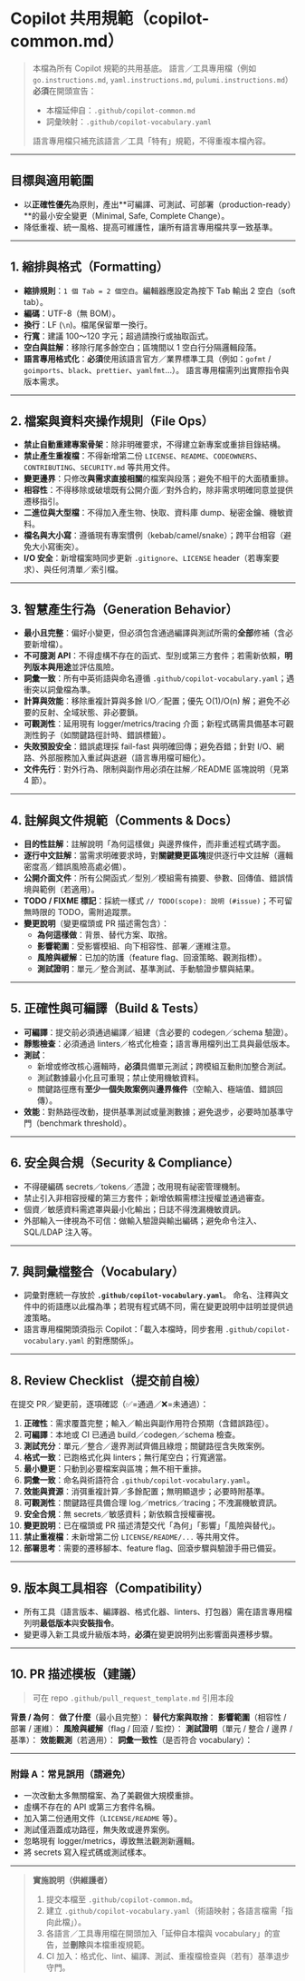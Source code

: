 # Copilot 共用規範（copilot-common.md）

> 本檔為所有 Copilot 規範的共用基底。
> 語言／工具專用檔（例如 `go.instructions.md`, `yaml.instructions.md`, `pulumi.instructions.md`）**必須**在開頭宣告：
>
> - 本檔延伸自：`.github/copilot-common.md`
> - 詞彙映射：`.github/copilot-vocabulary.yaml`
>
> 語言專用檔只補充該語言／工具「特有」規範，不得重複本檔內容。

---

## 目標與適用範圍
- 以**正確性優先**為原則，產出**可編譯、可測試、可部署（production-ready）**的最小安全變更（Minimal, Safe, Complete Change）。
- 降低重複、統一風格、提高可維護性，讓所有語言專用檔共享一致基準。

---

## 1. 縮排與格式（Formatting）
- **縮排規則**：`1 個 Tab = 2 個空白`。編輯器應設定為按下 Tab 輸出 2 空白（soft tab）。
- **編碼**：UTF-8（無 BOM）。
- **換行**：LF (`\n`)。檔尾保留單一換行。
- **行寬**：建議 100～120 字元；超過請換行或抽取函式。
- **空白與註解**：移除行尾多餘空白；區塊間以 1 空白行分隔邏輯段落。
- **語言專用格式化**：**必須**使用該語言官方／業界標準工具（例如：`gofmt` / `goimports`、`black`、`prettier`、`yamlfmt`…）。
  語言專用檔需列出實際指令與版本需求。

---

## 2. 檔案與資料夾操作規則（File Ops）
- **禁止自動重建專案骨架**：除非明確要求，不得建立新專案或重排目錄結構。
- **禁止產生重複檔**：不得新增第二份 `LICENSE`、`README`、`CODEOWNERS`、`CONTRIBUTING`、`SECURITY.md` 等共用文件。
- **變更邊界**：只修改**與需求直接相關**的檔案與段落；避免不相干的大面積重排。
- **相容性**：不得移除或破壞既有公開介面／對外合約，除非需求明確同意並提供遷移指引。
- **二進位與大型檔**：不得加入產生物、快取、資料庫 dump、秘密金鑰、機敏資料。
- **檔名與大小寫**：遵循現有專案慣例（kebab/camel/snake）；跨平台相容（避免大小寫衝突）。
- **I/O 安全**：新增檔案時同步更新 `.gitignore`、`LICENSE` header（若專案要求）、與任何清單／索引檔。

---

## 3. 智慧產生行為（Generation Behavior）
- **最小且完整**：偏好小變更，但必須包含通過編譯與測試所需的**全部**修補（含必要新增檔）。
- **不可臆測 API**：不得虛構不存在的函式、型別或第三方套件；若需新依賴，**明列版本與用途**並評估風險。
- **詞彙一致**：所有中英術語與命名遵循 `.github/copilot-vocabulary.yaml`；遇衝突以詞彙檔為準。
- **計算與效能**：移除重複計算與多餘 I/O／配置；優先 O(1)/O(n) 解；避免不必要的反射、全域狀態、非必要鎖。
- **可觀測性**：延用現有 logger/metrics/tracing 介面；新程式碼需具備基本可觀測性鉤子（如關鍵路徑計時、錯誤標籤）。
- **失敗預設安全**：錯誤處理採 fail-fast 與明確回傳；避免吞錯；針對 I/O、網路、外部服務加入重試與退避（語言專用檔可細化）。
- **文件先行**：對外行為、限制與副作用必須在註解／README 區塊說明（見第 4 節）。

---

## 4. 註解與文件規範（Comments & Docs）
- **目的性註解**：註解說明「為何這樣做」與邊界條件，而非重述程式碼字面。
- **逐行中文註解**：當需求明確要求時，對**關鍵變更區塊**提供逐行中文註解（邏輯密度高／錯誤風險高處必備）。
- **公開介面文件**：所有公開函式／型別／模組需有摘要、參數、回傳值、錯誤情境與範例（若適用）。
- **TODO / FIXME 標記**：採統一樣式 `// TODO(scope): 說明 (#issue)`；不可留無時限的 TODO，需附追蹤票。
- **變更說明**（變更檔頭或 PR 描述需包含）：
  - **為何這樣做**：背景、替代方案、取捨。
  - **影響範圍**：受影響模組、向下相容性、部署／運維注意。
  - **風險與緩解**：已加的防護（feature flag、回滾策略、觀測指標）。
  - **測試證明**：單元／整合測試、基準測試、手動驗證步驟與結果。

---

## 5. 正確性與可編譯（Build & Tests）
- **可編譯**：提交前必須通過編譯／組建（含必要的 codegen／schema 驗證）。
- **靜態檢查**：必須通過 linters／格式化檢查；語言專用檔列出工具與最低版本。
- **測試**：
  - 新增或修改核心邏輯時，**必須**具備單元測試；跨模組互動則加整合測試。
  - 測試數據最小化且可重現；禁止使用機敏資料。
  - 關鍵路徑應有**至少一個失敗案例**與**邊界條件**（空輸入、極端值、錯誤回傳）。
- **效能**：對熱路徑改動，提供基準測試或量測數據；避免退步，必要時加基準守門（benchmark threshold）。

---

## 6. 安全與合規（Security & Compliance）
- 不得硬編碼 secrets／tokens／憑證；改用現有祕密管理機制。
- 禁止引入非相容授權的第三方套件；新增依賴需標注授權並通過審查。
- 個資／敏感資料需遮罩與最小化輸出；日誌不得洩漏機敏資訊。
- 外部輸入一律視為不可信：做輸入驗證與輸出編碼；避免命令注入、SQL/LDAP 注入等。

---

## 7. 與詞彙檔整合（Vocabulary）
- 詞彙對應統一存放於 **`.github/copilot-vocabulary.yaml`**。
  命名、注釋與文件中的術語應以此檔為準；若現有程式碼不同，需在變更說明中註明並提供過渡策略。
- 語言專用檔開頭須指示 Copilot：「載入本檔時，同步套用 `.github/copilot-vocabulary.yaml` 的對應關係」。

---

## 8. Review Checklist（提交前自檢）
在提交 PR／變更前，逐項確認（✅=通過／❌=未通過）：

1. **正確性**：需求覆蓋完整；輸入／輸出與副作用符合預期（含錯誤路徑）。
2. **可編譯**：本地或 CI 已通過 build／codegen／schema 檢查。
3. **測試充分**：單元／整合／邊界測試齊備且綠燈；關鍵路徑含失敗案例。
4. **格式一致**：已跑格式化與 linters；無行尾空白；行寬適當。
5. **最小變更**：只動到必要檔案與區塊；無不相干重排。
6. **詞彙一致**：命名與術語符合 `.github/copilot-vocabulary.yaml`。
7. **效能與資源**：消弭重複計算／多餘配置；無明顯退步；必要時附基準。
8. **可觀測性**：關鍵路徑具備合理 log／metrics／tracing；不洩漏機敏資訊。
9. **安全合規**：無 secrets／敏感資料；新依賴含授權審視。
10. **變更說明**：已在檔頭或 PR 描述清楚交代「為何」「影響」「風險與替代」。
11. **禁止重複檔**：未新增第二份 `LICENSE/README/...` 等共用文件。
12. **部署思考**：需要的遷移腳本、feature flag、回滾步驟與驗證手冊已備妥。

---

## 9. 版本與工具相容（Compatibility）
- 所有工具（語言版本、編譯器、格式化器、linters、打包器）需在語言專用檔列明**最低版本**與**安裝指令**。
- 變更導入新工具或升級版本時，**必須**在變更說明列出影響面與遷移步驟。

---

## 10. PR 描述模板（建議）
> 可在 repo `.github/pull_request_template.md` 引用本段

**背景 / 為何**：
**做了什麼**（最小且完整）：
**替代方案與取捨**：
**影響範圍**（相容性 / 部署 / 運維）：
**風險與緩解**（flag / 回滾 / 監控）：
**測試證明**（單元 / 整合 / 邊界 / 基準）：
**效能觀測**（若適用）：
**詞彙一致性**（是否符合 vocabulary）：

---

### 附錄 A：常見誤用（請避免）
- 一次改動太多無關檔案、為了美觀做大規模重排。
- 虛構不存在的 API 或第三方套件名稱。
- 加入第二份通用文件（`LICENSE/README` 等）。
- 測試僅涵蓋成功路徑，無失敗或邊界案例。
- 忽略現有 logger/metrics，導致無法觀測新邏輯。
- 將 secrets 寫入程式碼或測試樣本。

---

> **實施說明（供維護者）**
> 1) 提交本檔至 `.github/copilot-common.md`。
> 2) 建立 `.github/copilot-vocabulary.yaml`（術語映射；各語言檔需「指向此檔」）。
> 3) 各語言／工具專用檔在開頭加入「延伸自本檔與 vocabulary」的宣告，並**刪除**與本檔重複規範。
> 4) CI 加入：格式化、lint、編譯、測試、重複檔檢查與（若有）基準退步守門。
